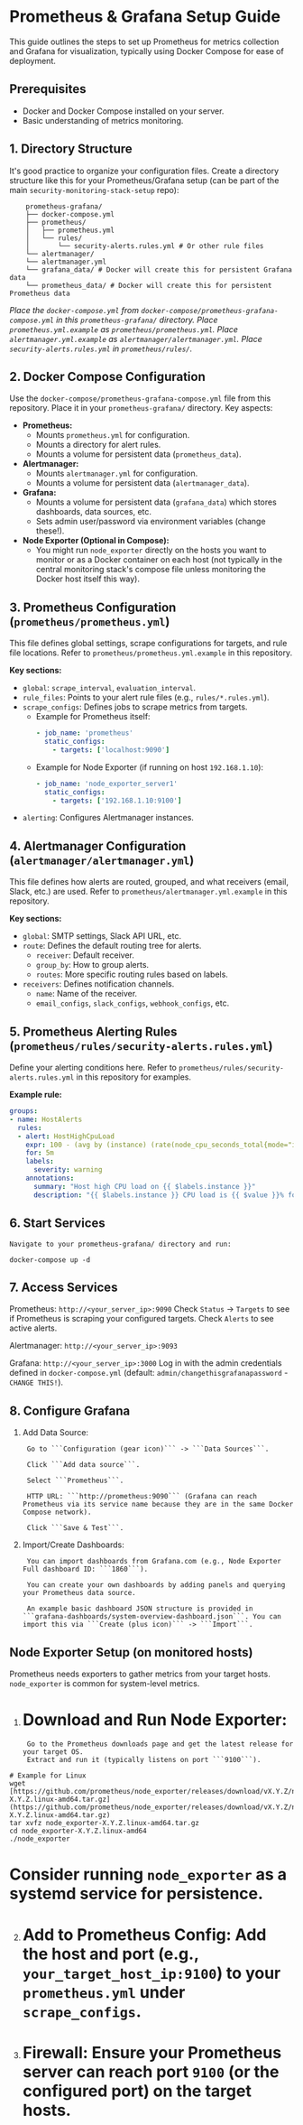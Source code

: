 # Prometheus & Grafana Setup Guide

This guide outlines the steps to set up Prometheus for metrics collection and Grafana for visualization, typically using Docker Compose for ease of deployment.

## Prerequisites

* Docker and Docker Compose installed on your server.
* Basic understanding of metrics monitoring.

## 1. Directory Structure

It's good practice to organize your configuration files. Create a directory structure like this for your Prometheus/Grafana setup (can be part of the main `security-monitoring-stack-setup` repo):

```
	prometheus-grafana/
	├── docker-compose.yml
	├── prometheus/
	│   ├── prometheus.yml
	│   └── rules/
	│       └── security-alerts.rules.yml # Or other rule files
	└── alertmanager/
	└──	alertmanager.yml
	└── grafana_data/ # Docker will create this for persistent Grafana data
	└── prometheus_data/ # Docker will create this for persistent Prometheus data
```

*Place the `docker-compose.yml` from `docker-compose/prometheus-grafana-compose.yml` in this `prometheus-grafana/` directory.*
*Place `prometheus.yml.example` as `prometheus/prometheus.yml`.*
*Place `alertmanager.yml.example` as `alertmanager/alertmanager.yml`.*
*Place `security-alerts.rules.yml` in `prometheus/rules/`.*

## 2. Docker Compose Configuration

Use the `docker-compose/prometheus-grafana-compose.yml` file from this repository. Place it in your `prometheus-grafana/` directory. Key aspects:

* **Prometheus:**
    * Mounts `prometheus.yml` for configuration.
    * Mounts a directory for alert rules.
    * Mounts a volume for persistent data (`prometheus_data`).
* **Alertmanager:**
    * Mounts `alertmanager.yml` for configuration.
    * Mounts a volume for persistent data (`alertmanager_data`).
* **Grafana:**
    * Mounts a volume for persistent data (`grafana_data`) which stores dashboards, data sources, etc.
    * Sets admin user/password via environment variables (change these!).
* **Node Exporter (Optional in Compose):**
    * You might run `node_exporter` directly on the hosts you want to monitor or as a Docker container on each host (not typically in the central monitoring stack's compose file unless monitoring the Docker host itself this way).

## 3. Prometheus Configuration (`prometheus/prometheus.yml`)

This file defines global settings, scrape configurations for targets, and rule file locations.
Refer to `prometheus/prometheus.yml.example` in this repository.

**Key sections:**
* `global`: `scrape_interval`, `evaluation_interval`.
* `rule_files`: Points to your alert rule files (e.g., `rules/*.rules.yml`).
* `scrape_configs`: Defines jobs to scrape metrics from targets.
    * Example for Prometheus itself:
      ```yaml
      - job_name: 'prometheus'
        static_configs:
          - targets: ['localhost:9090']
      ```
    * Example for Node Exporter (if running on host `192.168.1.10`):
      ```yaml
      - job_name: 'node_exporter_server1'
        static_configs:
          - targets: ['192.168.1.10:9100']
      ```
* `alerting`: Configures Alertmanager instances.

## 4. Alertmanager Configuration (`alertmanager/alertmanager.yml`)

This file defines how alerts are routed, grouped, and what receivers (email, Slack, etc.) are used.
Refer to `prometheus/alertmanager.yml.example` in this repository.

**Key sections:**
* `global`: SMTP settings, Slack API URL, etc.
* `route`: Defines the default routing tree for alerts.
    * `receiver`: Default receiver.
    * `group_by`: How to group alerts.
    * `routes`: More specific routing rules based on labels.
* `receivers`: Defines notification channels.
    * `name`: Name of the receiver.
    * `email_configs`, `slack_configs`, `webhook_configs`, etc.

## 5. Prometheus Alerting Rules (`prometheus/rules/security-alerts.rules.yml`)

Define your alerting conditions here.
Refer to `prometheus/rules/security-alerts.rules.yml` in this repository for examples.

**Example rule:**
```yaml
groups:
- name: HostAlerts
  rules:
  - alert: HostHighCpuLoad
    expr: 100 - (avg by (instance) (rate(node_cpu_seconds_total{mode="idle"}[5m])) * 100) > 80
    for: 5m
    labels:
      severity: warning
    annotations:
      summary: "Host high CPU load on {{ $labels.instance }}"
      description: "{{ $labels.instance }} CPU load is {{ $value }}% for the last 5 minutes."
```


## 6. Start Services

	Navigate to your prometheus-grafana/ directory and run:
```
docker-compose up -d
```

## 7. Access Services

Prometheus: ```http://<your_server_ip>:9090```
		Check ```Status``` -> ```Targets``` to see if Prometheus is scraping your configured targets.
		Check ```Alerts``` to see active alerts.

Alertmanager: ```http://<your_server_ip>:9093```

Grafana: ```http://<your_server_ip>:3000```
		Log in with the admin credentials defined in ```docker-compose.yml``` (default: ```admin/changethisgrafanapassword``` - ```CHANGE THIS!```).



## 8. Configure Grafana

1. Add Data Source:

		Go to ```Configuration (gear icon)``` -> ```Data Sources```.

		Click ```Add data source```.

		Select ```Prometheus```.

		HTTP URL: ```http://prometheus:9090``` (Grafana can reach Prometheus via its service name because they are in the same Docker Compose network).

    	Click ```Save & Test```.



2. Import/Create Dashboards:

		You can import dashboards from Grafana.com (e.g., Node Exporter Full dashboard ID: ```1860```).

		You can create your own dashboards by adding panels and querying your Prometheus data source.

		An example basic dashboard JSON structure is provided in ```grafana-dashboards/system-overview-dashboard.json```. You can import this via ```Create (plus icon)``` -> ```Import```.


## Node Exporter Setup (on monitored hosts)

Prometheus needs exporters to gather metrics from your target hosts. ```node_exporter``` is common for system-level metrics.

1. # Download and Run Node Exporter:
		Go to the Prometheus downloads page and get the latest release for your target OS.
		Extract and run it (typically listens on port ```9100```).

```
# Example for Linux
wget [https://github.com/prometheus/node_exporter/releases/download/vX.Y.Z/node_exporter-X.Y.Z.linux-amd64.tar.gz](https://github.com/prometheus/node_exporter/releases/download/vX.Y.Z/node_exporter-X.Y.Z.linux-amd64.tar.gz)
tar xvfz node_exporter-X.Y.Z.linux-amd64.tar.gz
cd node_exporter-X.Y.Z.linux-amd64
./node_exporter
```

  # Consider running ```node_exporter``` as a systemd service for persistence.


2. # Add to Prometheus Config: Add the host and port (e.g., ```your_target_host_ip:9100```) to your ```prometheus.yml``` under ```scrape_configs```.

3. # Firewall: Ensure your Prometheus server can reach port ```9100``` (or the configured port) on the target hosts.